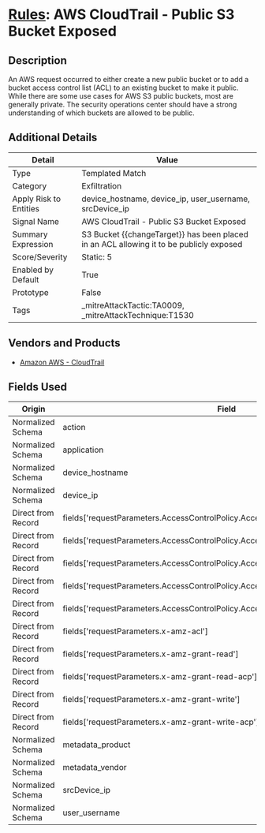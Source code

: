 # [Rules](README.md): AWS CloudTrail - Public S3 Bucket Exposed

## Description
An AWS request occurred to either create a new public bucket or to add a bucket access control list (ACL) to an existing bucket to make it public. While there are some use cases for AWS S3 public buckets, most are generally private. The security operations center should have a strong understanding of which buckets are allowed to be public.

## Additional Details
|Detail|Value|
|----|----|
|Type|Templated Match|
|Category|Exfiltration|
|Apply Risk to Entities|device_hostname, device_ip, user_username, srcDevice_ip|
|Signal Name|AWS CloudTrail - Public S3 Bucket Exposed|
|Summary Expression|S3 Bucket {{changeTarget}} has been placed in an ACL allowing it to be publicly exposed|
|Score/Severity|Static: 5|
|Enabled by Default|True|
|Prototype|False|
|Tags|_mitreAttackTactic:TA0009, _mitreAttackTechnique:T1530|
## Vendors and Products
- [Amazon AWS - CloudTrail](../products/033624b0-218e-4dcb-b93f-0f1fb1806c56.md)


## Fields Used

|Origin|Field|
|----|----|
|Normalized Schema|action|
|Normalized Schema|application|
|Normalized Schema|device_hostname|
|Normalized Schema|device_ip|
|Direct from Record|fields['requestParameters.AccessControlPolicy.AccessControlList.Grant.1.Grantee.URI']|
|Direct from Record|fields['requestParameters.AccessControlPolicy.AccessControlList.Grant.2.Grantee.URI']|
|Direct from Record|fields['requestParameters.AccessControlPolicy.AccessControlList.Grant.3.Grantee.URI']|
|Direct from Record|fields['requestParameters.AccessControlPolicy.AccessControlList.Grant.4.Grantee.URI']|
|Direct from Record|fields['requestParameters.AccessControlPolicy.AccessControlList.Grant.5.Grantee.URI']|
|Direct from Record|fields['requestParameters.x-amz-acl']|
|Direct from Record|fields['requestParameters.x-amz-grant-read']|
|Direct from Record|fields['requestParameters.x-amz-grant-read-acp']|
|Direct from Record|fields['requestParameters.x-amz-grant-write']|
|Direct from Record|fields['requestParameters.x-amz-grant-write-acp']|
|Normalized Schema|metadata_product|
|Normalized Schema|metadata_vendor|
|Normalized Schema|srcDevice_ip|
|Normalized Schema|user_username|


